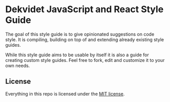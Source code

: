 # Dekvidet JavaScript and React Style Guide

The goal of this style guide is to give opinionated suggestions on code style. It is compiling, building on top of and extending already existing style guides.

While this style guide aims to be usable by itself it is also a guide for creating custom style guides. Feel free to fork, edit and customize it to your own needs.

## License

Everything in this repo is licensed under the [MIT license](LICENSE).
